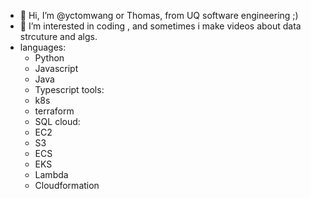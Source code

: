 - 👋 Hi, I’m @yctomwang or Thomas, from UQ software engineering ;) 
- 👀 I’m interested in coding , and sometimes i make videos about data strcuture and algs.
- languages:
  - Python
  - Javascript
  - Java
  - Typescript
tools:
  - k8s
  - terraform
  - SQL
cloud:
  - EC2
  - S3
  - ECS
  - EKS
  - Lambda
  - Cloudformation



<!---
yctomwang/yctomwang is a ✨ special ✨ repository because its `README.md` (this file) appears on your GitHub profile.
You can click the Preview link to take a look at your changes.
--->

